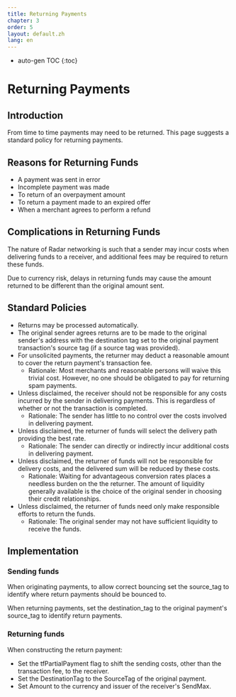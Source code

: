 ```yaml
---
title: Returning Payments
chapter: 3
order: 5
layout: default.zh
lang: en
---
```


* auto-gen TOC
{:toc}

# Returning Payments

## Introduction

From time to time payments may need to be returned. This page suggests a standard policy for returning payments.

## Reasons for Returning Funds
  
  * A payment was sent in error
  * Incomplete payment was made
  * To return of an overpayment amount
  * To return a payment made to an expired offer
  * When a merchant agrees to perform a refund

## Complications in Returning Funds

The nature of Radar networking is such that a sender may incur costs when delivering funds to a receiver, and additional fees may be required to return these funds.

Due to currency risk, delays in returning funds may cause the amount returned to be different than the original amount sent.

## Standard Policies

  * Returns may be processed automatically.
  * The original sender agrees returns are to be made to the original sender's address with the destination tag set to the original payment transaction's source tag (if a source tag was provided).
  * For unsolicited payments, the returner may deduct a reasonable amount to cover the return payment's transaction fee.
    * Rationale: Most merchants and reasonable persons will waive this trivial cost. However, no one should be obligated to pay for returning spam payments.
  * Unless disclaimed, the receiver should not be responsible for any costs incurred by the sender in delivering payments. This is regardless of whether or not the transaction is completed.
    * Rationale: The sender has little to no control over the costs involved in delivering payment.
  * Unless disclaimed, the returner of funds will select the delivery path providing the best rate.
    * Rationale: The sender can directly or indirectly incur additional costs in delivering payment.
  * Unless disclaimed, the returner of funds will not be responsible for delivery costs, and the delivered sum will be reduced by these costs.
    * Rationale: Waiting for advantageous conversion rates places a needless burden on the the returner. The amount of liquidity generally available is the choice of the original sender in choosing their credit relationships.
  * Unless disclaimed, the returner of funds need only make responsible efforts to return the funds.
    * Rationale: The original sender may not have sufficient liquidity to receive the funds.

## Implementation

### Sending funds

When originating payments, to allow correct bouncing set the source_tag to identify where return payments should be bounced to.

When returning payments, set the destination_tag to the original payment's source_tag to identify return payments.

### Returning funds

When constructing the return payment:
  * Set the tfPartialPayment flag to shift the sending costs, other than the transaction fee, to the receiver.
  * Set the DestinationTag to the SourceTag of the original payment.
  * Set Amount to the currency and issuer of the receiver's SendMax.
